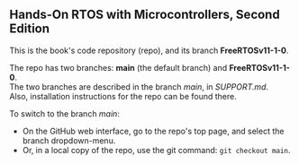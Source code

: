 ## Hands-On RTOS with Microcontrollers, Second Edition

This is the book's code repository (repo), and its branch **FreeRTOSv11-1-0**.

The repo has two branches: **main** (the default branch) and **FreeRTOSv11-1-0**.<br>
The two branches are described in the branch *main*, in *SUPPORT.md*.<br>
Also, installation instructions for the repo can be found there.

To switch to the branch *main*:
* On the GitHub web interface, go to the repo's top page, and select the branch dropdown-menu.
* Or, in a local copy of the repo, use the git command:  `git checkout main`.